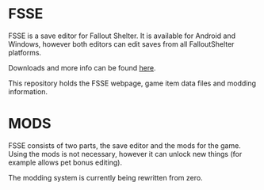 # FSSE
FSSE is a save editor for Fallout Shelter. It is available for Android and Windows, however both editors can edit saves from all FalloutShelter platforms.

Downloads and more info can be found [here](http://robot9706.github.io/FSSE/).

This repository holds the FSSE webpage, game item data files and modding information.

# MODS
FSSE consists of two parts, the save editor and the mods for the game. Using the mods is not necessary, however it can unlock new things (for example allows pet bonus editing).

The modding system is currently being rewritten from zero.
